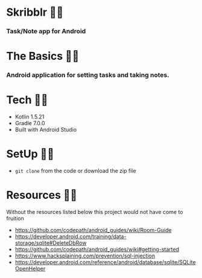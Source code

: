 # Skribblr ✍🏾
### Task/Note app for Android


# The Basics ✍🏾
### Android application for setting tasks and taking notes. 


# Tech ✍🏾
- Kotlin 1.5.21
- Gradle 7.0.0
- Built with Android Studio


# SetUp ✍🏾
* `git clone` from the code or download the zip file

# Resources ✍🏾
Without the resources listed below this project would not have come to fruition
- https://github.com/codepath/android_guides/wiki/Room-Guide
- https://developer.android.com/training/data-storage/sqlite#DeleteDbRow
- https://github.com/codepath/android_guides/wiki#getting-started
- https://www.hacksplaining.com/prevention/sql-injection
- https://developer.android.com/reference/android/database/sqlite/SQLiteOpenHelper